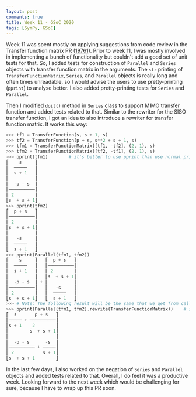 ```yaml
---
layout: post
comments: true
title: Week 11 - GSoC 2020
tags: [SymPy, GSoC]
---
```


Week 11 was spent mostly on applying suggestions from code review in the Transfer function matrix PR ([19761](https://github.com/sympy/sympy/pull/19761)). Prior to week 11, I was mostly involved in implementing a bunch of
functionality but couldn't add a good set of unit tests for that. So, I added tests for construction of `Parallel` and `Series` objects with transfer function matrix in the
arguments. The `str` printing of `TransferFunctionMatrix`, `Series`, and `Parallel` objects is really long and often times unreadable, so I would advise the users to
use pretty-printing (`pprint`) to analyse better. I also added pretty-printing tests for `Series` and `Parallel`.

Then I modified `doit()` method in `Series` class to support MIMO transfer function and added tests related to that. Similar to the rewriter for the SISO transfer function,
I got an idea to also introduce a rewriter for transfer function matrix. It works this way:

``` python
>>> tf1 = TransferFunction(s, s + 1, s)
>>> tf2 = TransferFunction(p + s, s**2 + s + 1, s)
>>> tfm1 = TransferFunctionMatrix([tf1, -tf2], (2, 1), s)
>>> tfm2 = TransferFunctionMatrix([tf2, -tf1], (2, 1), s)
>>> pprint(tfm1)        # it's better to use pprint than use normal printing.
⎡    s     ⎤
⎢  ─────   ⎥
⎢  s + 1   ⎥
⎢          ⎥
⎢  -p - s  ⎥
⎢──────────⎥
⎢ 2        ⎥
⎣s  + s + 1⎦
>>> pprint(tfm2)
⎡  p + s   ⎤
⎢──────────⎥
⎢ 2        ⎥
⎢s  + s + 1⎥
⎢          ⎥
⎢   -s     ⎥
⎢  ─────   ⎥
⎣  s + 1   ⎦
>>> pprint(Parallel(tfm1, tfm2))
⎡    s     ⎤   ⎡  p + s   ⎤
⎢  ─────   ⎥   ⎢──────────⎥
⎢  s + 1   ⎥   ⎢ 2        ⎥
⎢          ⎥   ⎢s  + s + 1⎥
⎢  -p - s  ⎥ + ⎢          ⎥
⎢──────────⎥   ⎢   -s     ⎥
⎢ 2        ⎥   ⎢  ─────   ⎥
⎣s  + s + 1⎦   ⎣  s + 1   ⎦
>>> # Note: The following result will be the same that we get from calling `.doit()`. To expand the internal objects, call `doit()` once again.
>>> pprint(Parallel(tfm1, tfm2).rewrite(TransferFunctionMatrix))    # similarly works for `Series` objects with transfer function matrix in the arguments.
⎡  s       p + s   ⎤
⎢───── + ──────────⎥
⎢s + 1    2        ⎥
⎢        s  + s + 1⎥
⎢                  ⎥
⎢  -p - s      -s  ⎥
⎢────────── + ─────⎥
⎢ 2           s + 1⎥
⎣s  + s + 1        ⎦
```
In the last few days, I also worked on the negation of `Series` and `Parallel` objects and added tests related to that.
Overall, I do feel it was a productive week. Looking forward to the next week which would be challenging for sure, because I have to wrap up this PR soon.
